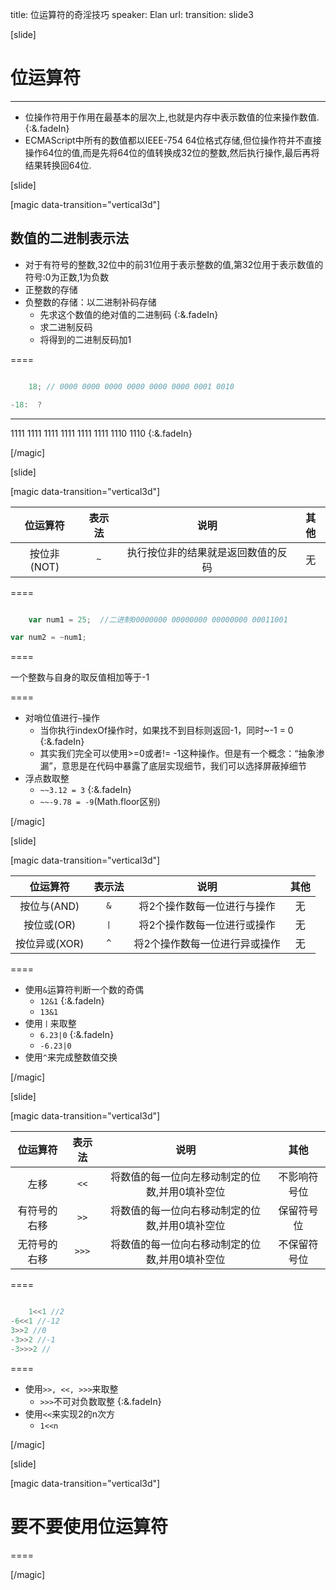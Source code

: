 title: 位运算符的奇淫技巧
speaker: Elan
url: 
transition: slide3

[slide]

# 位运算符

---

* 位操作符用于作用在最基本的层次上,也就是内存中表示数值的位来操作数值. {:&.fadeIn}
* ECMAScript中所有的数值都以IEEE-754 64位格式存储,但位操作符并不直接操作64位的值,而是先将64位的值转换成32位的整数,然后执行操作,最后再将结果转换回64位.

[slide]


[magic data-transition="vertical3d"]

## 数值的二进制表示法

* 对于有符号的整数,32位中的前31位用于表示整数的值,第32位用于表示数值的符号:0为正数,1为负数
* 正整数的存储
* 负整数的存储：以二进制补码存储
    - 先求这个数值的绝对值的二进制码 {:&.fadeIn}
    - 求二进制反码
    - 将得到的二进制反码加1

====

```javascript

    18; // 0000 0000 0000 0000 0000 0000 0001 0010

-18:  ?

```

---
 
1111 1111 1111 1111 1111 1111 1110 1110 {:&.fadeIn}

[/magic]

[slide]

[magic data-transition="vertical3d"]

位运算符 | 表示法 | 说明 | 其他
:-------:|:------:|:-------:|:--------:
按位非(NOT) | `~` | 执行按位非的结果就是返回数值的反码 | 无 

====

```javascript

    var num1 = 25;  //二进制00000000 00000000 00000000 00011001

var num2 = ~num1;

```

====

一个整数与自身的取反值相加等于-1

====

* 对哨位值进行`~`操作
    - 当你执行indexOf操作时，如果找不到目标则返回-1，同时~-1 = 0 {:&.fadeIn}
    - 其实我们完全可以使用>=0或者!= -1这种操作。但是有一个概念：“抽象渗漏”，意思是在代码中暴露了底层实现细节，我们可以选择屏蔽掉细节
* 浮点数取整
    - `~~3.12 = 3` {:&.fadeIn}
    - `~~-9.78 = -9`(Math.floor区别)

[/magic]

[slide]

[magic data-transition="vertical3d"]

位运算符 | 表示法 | 说明 | 其他
:-------:|:------:|:-------:|:--------:
按位与(AND) | `&` | 将2个操作数每一位进行与操作 | 无
按位或(OR)  | `丨` | 将2个操作数每一位进行或操作 | 无
按位异或(XOR) | `^` | 将2个操作数每一位进行异或操作 | 无

====

* 使用`&`运算符判断一个数的奇偶
    - `12&1` {:&.fadeIn}
    - `13&1`
* 使用`丨`来取整
    - `6.23|0` {:&.fadeIn}
    - `-6.23|0`
* 使用`^`来完成整数值交换

[/magic]

[slide]

[magic data-transition="vertical3d"]

位运算符 | 表示法 | 说明 | 其他
:-------:|:------:|:-------:|:--------:
左移 | `<<` | 将数值的每一位向左移动制定的位数,并用0填补空位 | 不影响符号位
有符号的右移 | `>>` | 将数值的每一位向右移动制定的位数,并用0填补空位 | 保留符号位
无符号的右移 | `>>>` | 将数值的每一位向右移动制定的位数,并用0填补空位 | 不保留符号位

====

```javascript

    1<<1 //2
-6<<1 //-12
3>>2 //0
-3>>2 //-1
-3>>>2 //

```

====

* 使用`>>, <<, >>>`来取整
    - `>>>`不可对负数取整 {:&.fadeIn}
* 使用`<<`来实现2的n次方
    - `1<<n`

[/magic]

[slide]

[magic data-transition="vertical3d"]

# 要不要使用位运算符
====


[/magic]
